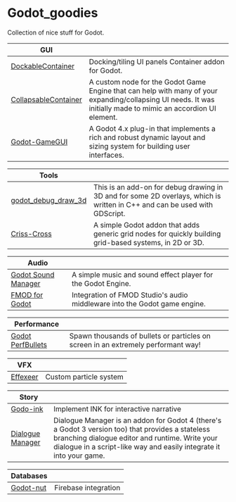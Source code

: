 # Godot_goodies
Collection of nice stuff for Godot.    

|GUI|  |
| --- | --- |
|[DockableContainer](https://github.com/gilzoide/godot-dockable-container)| Docking/tiling UI panels Container addon for Godot. |
|[CollapsableContainer](https://github.com/ArshvirGoraya/Godot-Collapsible-Container)| A custom node for the Godot Game Engine that can help with many of your expanding/collapsing UI needs. It was initially made to mimic an accordion UI element. |
|[Godot-GameGUI](https://github.com/brombres/Godot-GameGUI)| A Godot 4.x plug-in that implements a rich and robust dynamic layout and sizing system for building user interfaces. |

|Tools|   |
| --- | --- |
|[godot_debug_draw_3d](https://github.com/DmitriySalnikov/godot_debug_draw_3d)| This is an add-on for debug drawing in 3D and for some 2D overlays, which is written in C++ and can be used with GDScript. |
|[Criss-Cross](https://github.com/BenjaTK/Criss-Cross)|A simple Godot addon that adds generic grid nodes for quickly building grid-based systems, in 2D or 3D.|

|Audio|  |
| --- | --- |
|[Godot Sound Manager](https://github.com/nathanhoad/godot_sound_manager) | A simple music and sound effect player for the Godot Engine. |
|[FMOD for Godot](https://github.com/alessandrofama/fmod-for-godot) | Integration of FMOD Studio's audio middleware into the Godot game engine. |


|Performance|  |
| --- | --- |
| [Godot PerfBullets](https://github.com/Moonzel/Godot-PerfBullets) | Spawn thousands of bullets or particles on screen in an extremely performant way! |

|VFX|  |
| --- | --- |
|[Effexeer](https://github.com/effekseer/EffekseerForGodot4)|Custom particle system |

|Story|  |
| --- | --- |
|[Godo-ink](https://github.com/paulloz/godot-ink)|Implement INK for interactive narrative |
|[Dialogue Manager](https://github.com/nathanhoad/godot_dialogue_manager)|Dialogue Manager is an addon for Godot 4 (there's a Godot 3 version too) that provides a stateless branching dialogue editor and runtime. Write your dialogue in a script-like way and easily integrate it into your game.|

|Databases|  |
| --- | --- |
|[Godot-nut](https://github.com/GodotNuts/GodotFirebase/tree/4.x) | Firebase integration |
